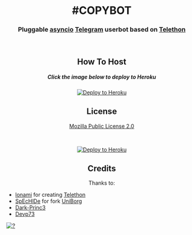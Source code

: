 <h1 align="center">#COPYBOT</h1>
<h3 align="center">Pluggable <a href="https://docs.python.org/3/library/asyncio.html">asyncio</a> <a href="https://telegram.org/">Telegram</a> userbot based on <a href="https://github.com/LonamiWebs/Telethon">Telethon</a></h3>


<p align="center">&nbsp;</p>
<h2 align="center">How To Host</h2>
<h5 align="center">Click the image below to deploy to Heroku</h5>
<p align="center"><a href="https://heroku.com/deploy"> <img src="https://media.extratv.com/2016/07/11/rami-malek-1-510x600.jpg" alt="Deploy to Heroku" /></a></p>


<h2 align="center">License</h2>
<p align="center"><a href="https://github.com/SpEcHiDe/UniBorg/blob/master/LICENSE">Mozilla Public License 2.0</a></p>
<p align="center">&nbsp;</p>
<p align="center"><a href="https://GenerateStringSession.SpEcHIDe.repl.run"> <img src="https://telegra.ph/file/17aac5079440c3914e43a.png" alt="Deploy to Heroku" /></a></p>
<h2 align="center">Credits</h2>
<p align="center">Thanks to: </p>

- [lonami](https://lonami.dev) for creating [Telethon](https://github.com/lonamiwebs/Telethon)
- [SpEcHlDe](https://telegram.dog/ThankTelegram) for fork  [UniBorg](https://github.com/SpEcHiDe/UniBorg) 
- [Dark-Princ3](https://github.com/Dark-Princ3) 
- [Devp73](https://github.com/Devp73) 


[![?](https://i.ytimg.com/vi/fAyE9eQ6FYc/maxresdefault.jpg)](https://telegra.ph/file/bc7f54780b3732c8c8265.mp4 "?")

<p align="center">&nbsp;</p>
